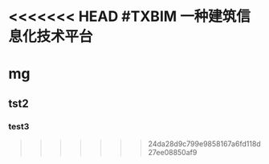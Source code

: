 <<<<<<< HEAD
#TXBIM
一种建筑信息化技术平台
=======
# mg
## tst2
### test3
>>>>>>> 24da28d9c799e9858167a6fd118d27ee08850af9
